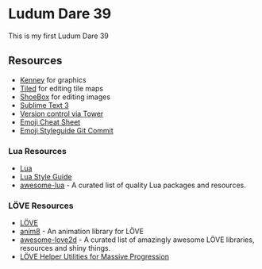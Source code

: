 # Ludum Dare 39

This is my first Ludum Dare 39

## Resources

- [Kenney](https://kenney.nl/) for graphics
- [Tiled](http://www.mapeditor.org/) for editing tile maps
- [ShoeBox](https://renderhjs.net/shoebox/) for editing images
- [Sublime Text 3](https://www.sublimetext.com/)
- [Version control via Tower](https://www.git-tower.com/mac/)
- [Emoji Cheat Sheet](https://www.webpagefx.com/tools/emoji-cheat-sheet/)
- [Emoji Styleguide Git Commit](https://github.com/slashsBin/styleguide-git-commit-message)

### Lua Resources

- [Lua](https://www.lua.org/)
- [Lua Style Guide](http://lua-users.org/wiki/LuaStyleGuide)
- [awesome-lua](https://github.com/LewisJEllis/awesome-lua) - A curated list of quality Lua packages and resources.

### LÖVE Resources

- [LÖVE](https://love2d.org/)
- [anim8](https://github.com/kikito/anim8) - An animation library for LÖVE
- [awesome-love2d](https://github.com/love2d-community/awesome-love2d) - A curated list of amazingly awesome LÖVE libraries, resources and shiny things.
- [LÖVE Helper Utilities for Massive Progression](https://github.com/vrld/hump)
